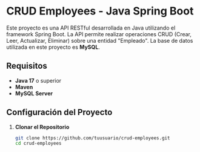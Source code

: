 # CRUD Employees - Java Spring Boot

Este proyecto es una API RESTful desarrollada en Java utilizando el framework Spring Boot. La API permite realizar operaciones CRUD (Crear, Leer, Actualizar, Eliminar) sobre una entidad "Empleado". La base de datos utilizada en este proyecto es **MySQL**.

## Requisitos

- **Java 17** o superior
- **Maven**
- **MySQL Server**

## Configuración del Proyecto

1. **Clonar el Repositorio**

   ```bash
   git clone https://github.com/tuusuario/crud-employees.git
   cd crud-employees

